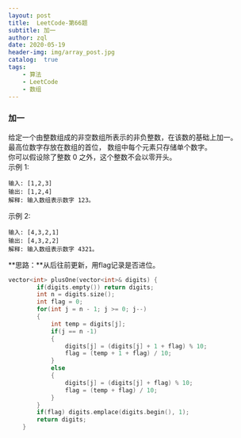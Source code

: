 ```yaml
---
layout: post
title:  LeetCode-第66题
subtitle: 加一
author: zql
date: 2020-05-19
header-img: img/array_post.jpg
catalog:  true
tags:
    - 算法
    - LeetCode
    - 数组
---
```

### 加一  
给定一个由整数组成的非空数组所表示的非负整数，在该数的基础上加一。  
最高位数字存放在数组的首位， 数组中每个元素只存储单个数字。  
你可以假设除了整数 0 之外，这个整数不会以零开头。  
示例 1:  
```
输入: [1,2,3]
输出: [1,2,4]
解释: 输入数组表示数字 123。
```
示例 2:  
```
输入: [4,3,2,1]
输出: [4,3,2,2]
解释: 输入数组表示数字 4321。
```
**思路：**从后往前更新，用flag记录是否进位。  
```c++
vector<int> plusOne(vector<int>& digits) {
        if(digits.empty()) return digits;
        int n = digits.size();
        int flag = 0;
        for(int j = n - 1; j >= 0; j--)
        {
            int temp = digits[j];
            if(j == n -1)
            {
                digits[j] = (digits[j] + 1 + flag) % 10;
                flag = (temp + 1 + flag) / 10;
            }
            else
            {
                digits[j] = (digits[j] + flag) % 10;
                flag = (temp + flag) / 10;
            }
        }
        if(flag) digits.emplace(digits.begin(), 1);
        return digits;
    }
```
